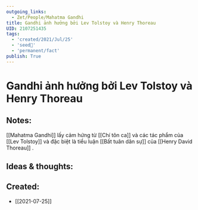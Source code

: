```yaml
---
outgoing_links:
  - Zet/People/Mahatma Gandhi
title: Gandhi ảnh hưởng bởi Lev Tolstoy và Henry Thoreau
UID: 2107251435
tags:
  - 'created/2021/Jul/25'
  - 'seed🥜'
  - 'permanent/fact'
publish: True
---
```

# Gandhi ảnh hưởng bởi Lev Tolstoy và Henry Thoreau

## Notes:
[[Mahatma Gandhi]] lấy cảm hứng từ [[Chí tôn ca]] và các tác phẩm của [[Lev Tolstoy]] và đặc biệt là tiểu luận [[Bất tuân dân sự]] của [[Henry David Thoreau]] .

## Ideas & thoughts:
## Created:
- [[2021-07-25]]
